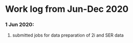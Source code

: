 # Work log from Jun-Dec 2020
### 1 Jun 2020:
  1. submitted jobs for data preparation of 2i and SER data 
